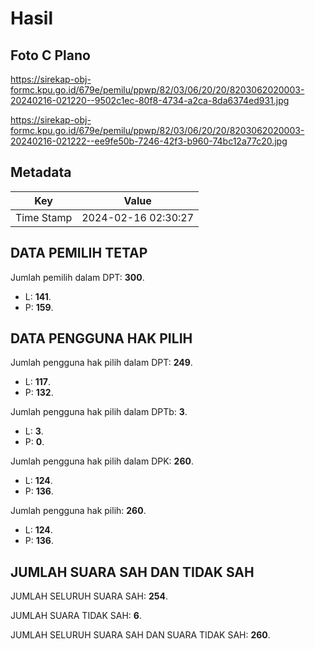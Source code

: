 # Hasil

## Foto C Plano

https://sirekap-obj-formc.kpu.go.id/679e/pemilu/ppwp/82/03/06/20/20/8203062020003-20240216-021220--9502c1ec-80f8-4734-a2ca-8da6374ed931.jpg

https://sirekap-obj-formc.kpu.go.id/679e/pemilu/ppwp/82/03/06/20/20/8203062020003-20240216-021222--ee9fe50b-7246-42f3-b960-74bc12a77c20.jpg


## Metadata

| Key        | Value               |
| ---------- | ------------------- |
| Time Stamp | 2024-02-16 02:30:27 |


## DATA PEMILIH TETAP

Jumlah pemilih dalam DPT: **300**.
 * L: **141**.
 * P: **159**.

## DATA PENGGUNA HAK PILIH

Jumlah pengguna hak pilih dalam DPT: **249**.
 * L: **117**.
 * P: **132**.

Jumlah pengguna hak pilih dalam DPTb: **3**.
 * L: **3**.
 * P: **0**.

Jumlah pengguna hak pilih dalam DPK: **260**.
 * L: **124**.
 * P: **136**.

Jumlah pengguna hak pilih: **260**.
 * L: **124**.
 * P: **136**.

## JUMLAH SUARA SAH DAN TIDAK SAH

JUMLAH SELURUH SUARA SAH: **254**.

JUMLAH SUARA TIDAK SAH: **6**.

JUMLAH SELURUH SUARA SAH DAN SUARA TIDAK SAH: **260**.


